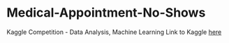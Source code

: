 # Medical-Appointment-No-Shows
Kaggle Competition - Data Analysis, Machine Learning
Link to Kaggle [here](https://www.kaggle.com/joniarroba/noshowappointments)
